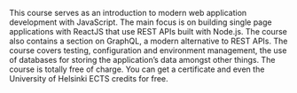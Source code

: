 This course serves as an introduction to modern web application development with JavaScript. The main focus is on building single page applications with ReactJS that use REST APIs built with Node.js. The course also contains a section on GraphQL, a modern alternative to REST APIs.
The course covers testing, configuration and environment management, the use of databases for storing the application’s data amongst other things.
The course is totally free of charge. You can get a certificate and even the University of Helsinki ECTS credits for free.
